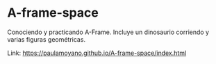 # A-frame-space
Conociendo y practicando A-Frame. Incluye un dinosaurio corriendo y varias figuras geométricas.

Link: https://paulamoyano.github.io/A-frame-space/index.html
